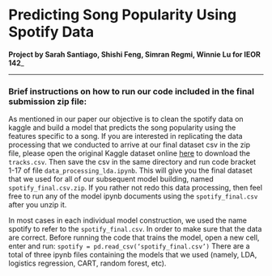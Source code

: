 # Predicting Song Popularity Using Spotify Data

__Project by Sarah Santiago, Shishi Feng, Simran Regmi, Winnie Lu for IEOR 142___

---

### Brief instructions on how to run our code included in the final submission zip file:


As mentioned in our paper our objective is to clean the spotify data on kaggle and build a model that predicts the song popularity using the features specific to a song.  If you are interested in replicating the data processing that we conducted to arrive at our final dataset csv in the zip file, please open the original Kaggle dataset online [here](http://tiny.cc/b5gut) to download the `tracks.csv`. Then save the csv in the same directory and run code bracket 1-17 of file `data_processing_lda.ipynb`. This will give you the final dataset that we used for all of our subsequent model building, named `spotify_final.csv.zip`.
If you rather not redo this data processing, then feel free to run any of the model ipynb documents using the `spotify_final.csv` after you unzip it.



In most cases in each individual model construction, we used the name spotify to refer to the `spotify_final.csv`. 
In order to make sure that the data are correct. Before running the code that trains the model, open a new cell, enter and run:
`spotify = pd.read_csv(‘spotify_final.csv’)`
There are a total of three ipynb files containing the models that we used (namely, LDA, logistics regression, CART, random forest, etc).
